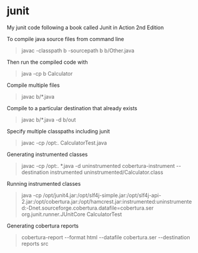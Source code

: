 # junit
My junit code following a book called Junit in Action 2nd Edition

To compile java source files from command line 
>javac -classpath b -sourcepath b b/Other.java

Then run the compiled code with
>java -cp b Calculator 

Compile multiple files
>javac b/*.java

Compile to a particular destination that already exists
>javac b/*.java -d b/out

Specify multiple classpaths including junit
>javac -cp /opt:. CalculatorTest.java

Generating instrumented classes
>javac -cp /opt:. *.java -d uninstrumented
>cobertura-instrument --destination instrumented uninstrumented/Calculator.class

Running instrumented classes
>java -cp /opt/junit4.jar:/opt/slf4j-simple.jar:/opt/slf4j-api-2.jar:/opt/cobertura.jar:/opt/hamcrest.jar:instrumented:uninstrumented:-Dnet.sourceforge.cobertura.datafile=cobertura.ser org.junit.runner.JUnitCore CalculatorTest

Generating cobertura reports 
> cobertura-report --format html --datafile cobertura.ser --destination reports src
